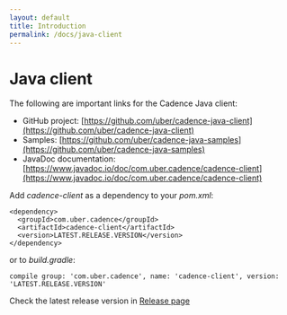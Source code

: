 ```yaml
---
layout: default
title: Introduction
permalink: /docs/java-client
---
```


# Java client

The following are important links for the Cadence Java client:

- GitHub project: [https://github.com/uber/cadence-java-client](https://github.com/uber/cadence-java-client)
- Samples: [https://github.com/uber/cadence-java-samples](https://github.com/uber/cadence-java-samples)
- JavaDoc documentation: [https://www.javadoc.io/doc/com.uber.cadence/cadence-client](https://www.javadoc.io/doc/com.uber.cadence/cadence-client)


Add *cadence-client* as a dependency to your *pom.xml*:

    <dependency>
      <groupId>com.uber.cadence</groupId>
      <artifactId>cadence-client</artifactId>
      <version>LATEST.RELEASE.VERSION</version>
    </dependency>

or to *build.gradle*:

    compile group: 'com.uber.cadence', name: 'cadence-client', version: 'LATEST.RELEASE.VERSION'

Check the latest release version in [Release page](https://github.com/uber/cadence-java-client/releases)
